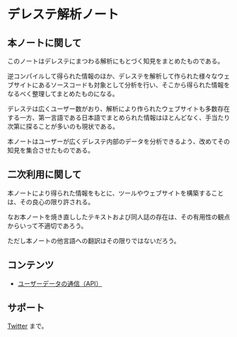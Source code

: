 # デレステ解析ノート

## 本ノートに関して

このノートはデレステにまつわる解析にもとづく知見をまとめたものである。

逆コンパイルして得られた情報のほか、デレステを解析して作られた様々なウェブサイトにあるソースコードも対象として分析を行い、そこから得られた情報をなるべく整理してまとめたものになる。

デレステは広くユーザー数がおり、解析により作られたウェブサイトも多数存在する一方、第一言語である日本語でまとめられた情報はほとんどなく、手当たり次第に探ることが多いのも現状である。

本ノートはユーザーが広くデレステ内部のデータを分析できるよう、改めてその知見を集合させたものである。

## 二次利用に関して

本ノートにより得られた情報をもとに、ツールやウェブサイトを構築することは、その良心の限り許される。

なお本ノートを焼き直ししたテキストおよび同人誌の存在は、その有用性の観点からいって不適切であろう。

ただし本ノートの他言語への翻訳はその限りではないだろう。

## コンテンツ

- [ユーザーデータの通信（API）](user/index.md)

## サポート

[Twitter](https://twitter.com/Ishotihadus) まで。
